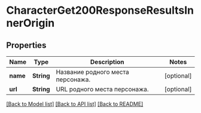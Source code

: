 # CharacterGet200ResponseResultsInnerOrigin

## Properties
Name | Type | Description | Notes
------------ | ------------- | ------------- | -------------
**name** | **String** | Название родного места персонажа. | [optional] 
**url** | **String** | URL родного места персонажа. | [optional] 

[[Back to Model list]](../README.md#documentation-for-models) [[Back to API list]](../README.md#documentation-for-api-endpoints) [[Back to README]](../README.md)


